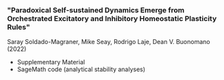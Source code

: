 ### "Paradoxical Self-sustained Dynamics Emerge from Orchestrated Excitatory and Inhibitory Homeostatic Plasticity Rules"
Saray Soldado-Magraner, Mike Seay, Rodrigo Laje, Dean V. Buonomano (2022)

- Supplementary Material
- SageMath code (analytical stability analyses)

[//]: # "Matlab code (basin of attraction)"


